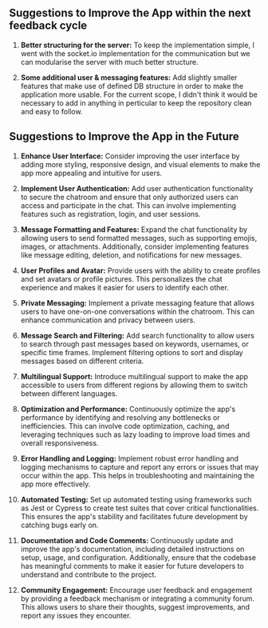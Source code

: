 ## Suggestions to Improve the App within the next feedback cycle

1. **Better structuring for the server:** To keep the implementation simple, I went with the socket.io implementation for the communication but we can modularise the server with much better structure.

2. **Some additional user & messaging features:** Add slightly smaller features that make use of defined DB structure in order to make the application more usable. For the current scope, I didn't think it would be necessary to add in anything in perticular to keep the repository clean and easy to follow.

## Suggestions to Improve the App in the Future

1. **Enhance User Interface:** Consider improving the user interface by adding more styling, responsive design, and visual elements to make the app more appealing and intuitive for users.

2. **Implement User Authentication:** Add user authentication functionality to secure the chatroom and ensure that only authorized users can access and participate in the chat. This can involve implementing features such as registration, login, and user sessions.

3. **Message Formatting and Features:** Expand the chat functionality by allowing users to send formatted messages, such as supporting emojis, images, or attachments. Additionally, consider implementing features like message editing, deletion, and notifications for new messages.

4. **User Profiles and Avatar:** Provide users with the ability to create profiles and set avatars or profile pictures. This personalizes the chat experience and makes it easier for users to identify each other.

5. **Private Messaging:** Implement a private messaging feature that allows users to have one-on-one conversations within the chatroom. This can enhance communication and privacy between users.

6. **Message Search and Filtering:** Add search functionality to allow users to search through past messages based on keywords, usernames, or specific time frames. Implement filtering options to sort and display messages based on different criteria.

7. **Multilingual Support:** Introduce multilingual support to make the app accessible to users from different regions by allowing them to switch between different languages.

8. **Optimization and Performance:** Continuously optimize the app's performance by identifying and resolving any bottlenecks or inefficiencies. This can involve code optimization, caching, and leveraging techniques such as lazy loading to improve load times and overall responsiveness.

9. **Error Handling and Logging:** Implement robust error handling and logging mechanisms to capture and report any errors or issues that may occur within the app. This helps in troubleshooting and maintaining the app more effectively.

10. **Automated Testing:** Set up automated testing using frameworks such as Jest or Cypress to create test suites that cover critical functionalities. This ensures the app's stability and facilitates future development by catching bugs early on.

11. **Documentation and Code Comments:** Continuously update and improve the app's documentation, including detailed instructions on setup, usage, and configuration. Additionally, ensure that the codebase has meaningful comments to make it easier for future developers to understand and contribute to the project.

12. **Community Engagement:** Encourage user feedback and engagement by providing a feedback mechanism or integrating a community forum. This allows users to share their thoughts, suggest improvements, and report any issues they encounter.
